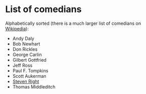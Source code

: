 # List of comedians

Alphabetically sorted (there is a much larger list of comedians on [Wikipedia](https://en.wikipedia.org/wiki/List_of_comedians)):

- Andy Daly
- Bob Newhart
- Don Rickles
- George Carlin
- Gilbert Gottfried
- Jeff Ross
- Paul F. Tompkins
- Scott Aukerman
- [Steven Right](https://www.youtube.com/results?search_query="Steven+Wright")
- Thomas Middleditch
